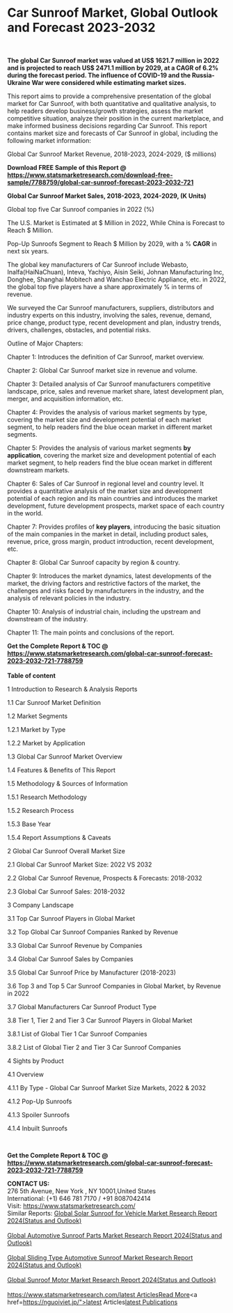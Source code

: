 <h1>Car Sunroof Market, Global Outlook and Forecast 2023-2032</h1><br/><p><strong>The global Car Sunroof market was valued at US$ 1621.7 million in 2022 and is projected to reach US$ 2471.1 million by 2029, at a <strong>CAGR</strong> of 6.2% during the forecast period. The influence of COVID-19 and the Russia-Ukraine War were considered while estimating market sizes.</strong></p><p>This report aims to provide a comprehensive presentation of the global market for Car Sunroof, with both quantitative and qualitative analysis, to help readers develop business/growth strategies, assess the market competitive situation, analyze their position in the current marketplace, and make informed business decisions regarding Car Sunroof. This report contains market size and forecasts of Car Sunroof in global, including the following market information:</p><p>Global Car Sunroof Market Revenue, 2018-2023, 2024-2029, ($ millions)</p><p><strong>Download FREE Sample of this Report @ <a href="https://www.statsmarketresearch.com/download-free-sample/7788759/global-car-sunroof-forecast-2023-2032-721">https://www.statsmarketresearch.com/download-free-sample/7788759/global-car-sunroof-forecast-2023-2032-721</a></strong></p><p><strong>Global Car Sunroof Market Sales, 2018-2023, 2024-2029, (K Units)</strong></p><p>Global top five Car Sunroof companies in 2022 (%)</p><p>The U.S. Market is Estimated at $ Million in 2022, While China is Forecast to Reach $ Million.</p><p>Pop-Up Sunroofs Segment to Reach $ Million by 2029, with a % <strong>CAGR</strong> in next six years.</p><p>The global key manufacturers of Car Sunroof include Webasto, Inalfa(HaiNaChuan), Inteva, Yachiyo, Aisin Seiki, Johnan Manufacturing Inc, Donghee, Shanghai Mobitech and Wanchao Electric Appliance, etc. in 2022, the global top five players have a share approximately % in terms of revenue.</p><p>We surveyed the Car Sunroof manufacturers, suppliers, distributors and industry experts on this industry, involving the sales, revenue, demand, price change, product type, recent development and plan, industry trends, drivers, challenges, obstacles, and potential risks.</p><p>Outline of Major Chapters:</p><p>Chapter 1: Introduces the definition of Car Sunroof, market overview.</p><p>Chapter 2: Global Car Sunroof market size in revenue and volume.</p><p>Chapter 3: Detailed analysis of Car Sunroof manufacturers competitive landscape, price, sales and revenue market share, latest development plan, merger, and acquisition information, etc.</p><p>Chapter 4: Provides the analysis of various market segments by type, covering the market size and development potential of each market segment, to help readers find the blue ocean market in different market segments.</p><p>Chapter 5: Provides the analysis of various market segments <strong>by application</strong>, covering the market size and development potential of each market segment, to help readers find the blue ocean market in different downstream markets.</p><p>Chapter 6: Sales of Car Sunroof in regional level and country level. It provides a quantitative analysis of the market size and development potential of each region and its main countries and introduces the market development, future development prospects, market space of each country in the world.</p><p>Chapter 7: Provides profiles of <strong>key players</strong>, introducing the basic situation of the main companies in the market in detail, including product sales, revenue, price, gross margin, product introduction, recent development, etc.</p><p>Chapter 8: Global Car Sunroof capacity by region & country.</p><p>Chapter 9: Introduces the market dynamics, latest developments of the market, the driving factors and restrictive factors of the market, the challenges and risks faced by manufacturers in the industry, and the analysis of relevant policies in the industry.</p><p>Chapter 10: Analysis of industrial chain, including the upstream and downstream of the industry.</p><p>Chapter 11: The main points and conclusions of the report.</p><div><b>Get the Complete Report & TOC @ <a href="https://www.statsmarketresearch.com/global-car-sunroof-forecast-2023-2032-721-7788759">https://www.statsmarketresearch.com/global-car-sunroof-forecast-2023-2032-721-7788759</a></b></div><br><b>Table of content</b><p>1 Introduction to Research & Analysis Reports<br />
 
  1.1 Car Sunroof Market Definition<br />
 
  1.2 Market Segments<br />
 
  1.2.1 Market by Type<br />
 
  1.2.2 Market by Application<br />
 
  1.3 Global Car Sunroof Market Overview<br />
 
  1.4 Features & Benefits of This Report<br />
 
  1.5 Methodology & Sources of Information<br />
 
  1.5.1 Research Methodology<br />
 
  1.5.2 Research Process<br />
 
  1.5.3 Base Year<br />
 
  1.5.4 Report Assumptions & Caveats<br />
 
 2 Global Car Sunroof Overall Market Size<br />
 
  2.1 Global Car Sunroof Market Size: 2022 VS 2032<br />
 
  2.2 Global Car Sunroof Revenue, Prospects & Forecasts: 2018-2032<br />
 
  2.3 Global Car Sunroof Sales: 2018-2032<br />
 
 3 Company Landscape<br />
 
  3.1 Top Car Sunroof Players in Global Market<br />
 
  3.2 Top Global Car Sunroof Companies Ranked by Revenue<br />
 
  3.3 Global Car Sunroof Revenue by Companies<br />
 
  3.4 Global Car Sunroof Sales by Companies<br />
 
  3.5 Global Car Sunroof Price by Manufacturer (2018-2023)<br />
 
  3.6 Top 3 and Top 5 Car Sunroof Companies in Global Market, by Revenue in 2022<br />
 
  3.7 Global Manufacturers Car Sunroof Product Type<br />
 
  3.8 Tier 1, Tier 2 and Tier 3 Car Sunroof Players in Global Market<br />
 
  3.8.1 List of Global Tier 1 Car Sunroof Companies<br />
 
  3.8.2 List of Global Tier 2 and Tier 3 Car Sunroof Companies<br />
 
 4 Sights by Product<br />
 
  4.1 Overview<br />
 
  4.1.1 By Type - Global Car Sunroof Market Size Markets, 2022 & 2032<br />
 
  4.1.2 Pop-Up Sunroofs<br />
 
  4.1.3 Spoiler Sunroofs<br />
 
  4.1.4 Inbuilt Sunroofs<br />
 
 <br><div><b>Get the Complete Report & TOC @ <a href="https://www.statsmarketresearch.com/global-car-sunroof-forecast-2023-2032-721-7788759">https://www.statsmarketresearch.com/global-car-sunroof-forecast-2023-2032-721-7788759</a></b></div></p> <b>CONTACT US:</b><br>276 5th Avenue, New York , NY 10001,United States<br>International: (+1) 646 781 7170 / +91 8087042414<br>Visit: <a href="https://www.statsmarketresearch.com/">https://www.statsmarketresearch.com/</a><br>Similar Reports: <a href="https://www.statsmarketresearch.com/global-car-sunroof-forecast-2023-2032-721-7788759">Global Solar Sunroof for Vehicle Market Research Report 2024(Status and Outlook)</a><br/><br/><a href="https://www.statsmarketresearch.com/global-car-sunroof-forecast-2023-2032-721-7788759">Global Automotive Sunroof Parts Market Research Report 2024(Status and Outlook)</a><br/><br/><a href="https://www.statsmarketresearch.com/global-car-sunroof-forecast-2023-2032-721-7788759">Global Sliding Type Automotive Sunroof Market Research Report 2024(Status and Outlook)</a><br/><br/><a href="https://www.statsmarketresearch.com/global-car-sunroof-forecast-2023-2032-721-7788759">Global Sunroof Motor Market Research Report 2024(Status and Outlook)</a><br/><br/><a href="https://gyeongbokgung.com">https://www.statsmarketresearch.com/</a><a href="https://hallyeomaritime.com">latest Articles</a><a href="https://jingwansa.com">Read More</a><a href=https://nguoiviet.jp/">latest Articles</a><a href="https://www.intelmarketresearch.com/">latest Publications</a>